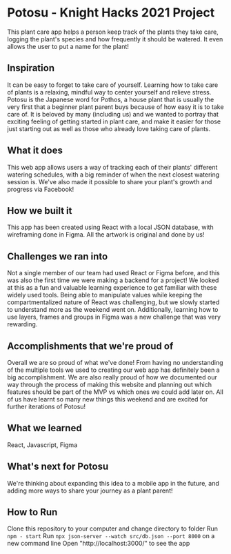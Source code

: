 # Potosu - Knight Hacks 2021 Project
This plant care app helps a person keep track of the plants they take care, logging the plant's species and how frequently it should be watered. It even allows the user to put a name for the plant!
## Inspiration
It can be easy to forget to take care of yourself. Learning how to take care of plants is a relaxing, mindful way to center yourself and relieve stress. Potosu is the Japanese word for Pothos, a house plant that is usually the very first that a beginner plant parent buys because of how easy it is to take care of. It is beloved by many (including us) and we wanted to portray that exciting feeling of getting started in plant care, and make it easier for those just starting out as well as those who already love taking care of plants.
## What it does
This web app allows users a way of tracking each of their plants' different watering schedules, with a big reminder of when the next closest watering session is. We've also made it possible to share your plant's growth and progress via Facebook!
## How we built it
This app has been created using React with a local JSON database, with wireframing done in Figma. All the artwork is original and done by us!
## Challenges we ran into
Not a single member of our team had used React or Figma before, and this was also the first time we were making a backend for a project! We looked at this as a fun and valuable learning experience to get familiar with these widely used tools. Being able to manipulate values while keeping the compartmentalized nature of React was challenging, but we slowly started to understand more as the weekend went on. Additionally, learning how to use layers, frames and groups in Figma was a new challenge that was very rewarding. 
## Accomplishments that we're proud of
Overall we are so proud of what we've done! From having no understanding of the multiple tools we used to creating our web app has definitely been a big accomplishment. We are also really proud of how we documented our way through the process of making this website and planning out which features should be part of the MVP vs which ones we could add later on. All of us have learnt so many new things this weekend and are excited for further iterations of Potosu!
## What we learned
React, Javascript, Figma
## What's next for Potosu
We're thinking about expanding this idea to a mobile app in the future, and adding more ways to share your journey as a plant parent!
## How to Run
Clone this repository to your computer and change directory to folder
Run `npm - start`
Run `npx json-server --watch src/db.json --port 8000` on a new command line
Open "http://localhost:3000/" to see the app

